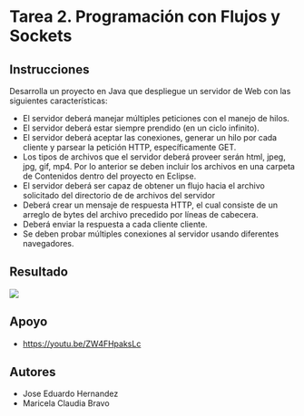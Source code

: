 # Tarea 2. Programación con Flujos y Sockets

## Instrucciones

Desarrolla un proyecto en Java que despliegue un servidor de Web con las siguientes características:

- El servidor deberá manejar múltiples peticiones con el manejo de hilos.
- El servidor deberá estar siempre prendido (en un ciclo infinito).
- El servidor deberá aceptar las conexiones, generar un hilo por cada cliente y parsear la petición HTTP, específicamente GET.
- Los tipos de archivos que el servidor deberá proveer serán html, jpeg, jpg, gif, mp4. Por lo anterior se
deben incluir los archivos en una carpeta de Contenidos dentro del proyecto en Eclipse.
- El servidor deberá ser capaz de obtener un flujo hacia el archivo solicitado del directorio de de archivos del servidor
- Deberá crear un mensaje de respuesta HTTP, el cual consiste de un arreglo de bytes del archivo precedido
por líneas de cabecera.
- Deberá enviar la respuesta a cada cliente cliente.
- Se deben probar múltiples conexiones al servidor usando diferentes navegadores.

## Resultado

![](https://github.com/Jose-Eduardo-Hrz/Programacion-Orientada-A-Objetos/blob/main/Tarea2_Programacion_Flujos/Resultado.gif)

## Apoyo

- https://youtu.be/ZW4FHpaksLc

## Autores 

- Jose Eduardo Hernandez
- Maricela Claudia Bravo
